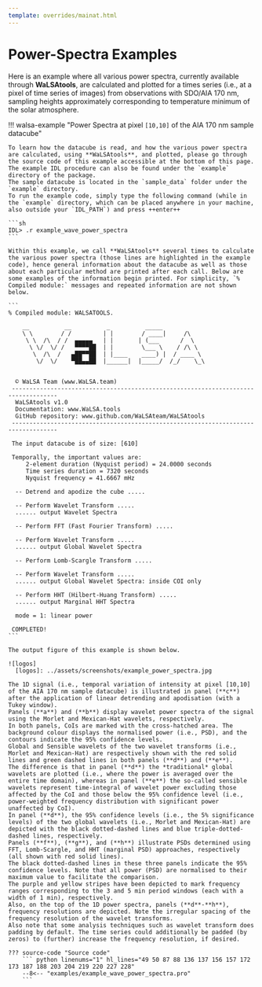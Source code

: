 ```yaml
---
template: overrides/mainat.html
---
```


# Power-Spectra Examples

Here is an example where all various power spectra, currently available through **WaLSAtools**, are calculated and plotted for a times series (i.e., at a pixel of time series of images) from observations with SDO/AIA 170 nm, sampling heights approximately corresponding to temperature minimum of the solar atmosphere.

  [1]: introduction.md

!!! walsa-example "Power Spectra at pixel `[10,10]` of the AIA 170 nm sample datacube"

    To learn how the datacube is read, and how the various power spectra are calculated, using **WaLSAtools**, and plotted, please go through the source code of this example accessible at the bottom of this page. 
    The example IDL procedure can also be found under the `example` directory of the package. 
	The sample datacube is located in the `sample_data` folder under the `example` directory. 
	To run the example code, simply type the following command (while in the `example` directory, which can be placed anywhere in your machine, also outside your `IDL_PATH`) and press ++enter++ 

    ```sh
    IDL> .r example_wave_power_spectra
    ```

    Within this example, we call **WaLSAtools** several times to calculate the various power spectra (those lines are highlighted in the example code), hence general information about the datacube as well as those about each particular method are printed after each call. Below are some examples of the information begin printed. For simplicity, `% Compiled module:` messages and repeated information are not shown below.

    ```
    % Compiled module: WALSATOOLS.

        __          __          _          _____
        \ \        / /         | |        / ____|     /\
         \ \  /\  / /  ▄▄▄▄▄   | |       | (___      /  \
          \ \/  \/ /   ▀▀▀▀██  | |        \___ \    / /\ \
           \  /\  /   ▄██▀▀██  | |____    ____) |  / ____ \
            \/  \/    ▀██▄▄██  |______|  |_____/  /_/    \_\


      © WaLSA Team (www.WaLSA.team)
     -----------------------------------------------------------------------------------
      WaLSAtools v1.0
      Documentation: www.WaLSA.tools
      GitHub repository: www.github.com/WaLSAteam/WaLSAtools
     -----------------------------------------------------------------------------------
     
     The input datacube is of size: [610]

     Temporally, the important values are:
         2-element duration (Nyquist period) = 24.0000 seconds
         Time series duration = 7320 seconds
         Nyquist frequency = 41.6667 mHz

      -- Detrend and apodize the cube .....
      
      -- Perform Wavelet Transform ..... 
      ...... output Wavelet Spectra
     
      -- Perform FFT (Fast Fourier Transform) .....
      
      -- Perform Wavelet Transform .....
      ...... output Global Wavelet Spectra
      
      -- Perform Lomb-Scargle Transform .....
      
      -- Perform Wavelet Transform .....
      ...... output Global Wavelet Spectra: inside COI only
      
      -- Perform HHT (Hilbert-Huang Transform) .....
	  ...... output Marginal HHT Spectra 
      
      mode = 1: linear power

     COMPLETED!
    ```
    
    The output figure of this example is shown below.
    
    ![logos]
      [logos]: ../assets/screenshots/example_power_spectra.jpg

    The 1D signal (i.e., temporal variation of intensity at pixel [10,10] of the AIA 170 nm sample datacube) is illustrated in panel (**c**) after the application of linear detrending and apodisation (with a Tukey window).
    Panels (**a**) and (**b**) display wavelet power spectra of the signal using the Morlet and Mexican-Hat wavelets, respectively. 
    In both panels, CoIs are marked with the cross-hatched area. The background colour displays the normalised power (i.e., PSD), and the contours indicate the 95% confidence levels.
    Global and Sensible wavelets of the two wavelet transforms (i.e., Morlet and Mexican-Hat) are respectively shown with the red solid lines and green dashed lines in both panels (**d**) and (**e**). 
    The difference is that in panel (**d**) the *traditional* global wavelets are plotted (i.e., where the power is averaged over the entire time domain), whereas in panel (**e**) the so-called sensible wavelets represent time-integral of wavelet power excluding those affected by the CoI and those below the 95% confidence level (i.e., power-weighted frequency distribution with significant power unaffected by CoI).
    In panel (**d**), the 95% confidence levels (i.e., the 5% significance levels) of the two global wavelets (i.e., Morlet and Mexican-Hat) are depicted with the black dotted-dashed lines and blue triple-dotted-dashed lines, respectively.
    Panels (**f**), (**g**), and (**h**) illustrate PSDs determined using FFT, Lomb-Scargle, and HHT (marginal PSD) approaches, respectively (all shown with red solid lines). 
	The black dotted-dashed lines in these three panels indicate the 95% confidence levels. Note that all power (PSD) are normalised to their maximum value to facilitate the comparison.
    The purple and yellow stripes have been depicted to mark frequency ranges corresponding to the 3 and 5 min period windows (each with a width of 1 min), respectively.
    Also, on the top of the 1D power spectra, panels (**d**-**h**), frequency resolutions are depicted. Note the irregular spacing of the frequency resolution of the wavelet transforms. 
	Also note that some analysis techniques such as wavelet transform does padding by default. The time series could additionally be padded (by zeros) to (further) increase the frequency resolution, if desired.

    ??? source-code "Source code"
        ``` python linenums="1" hl_lines="49 50 87 88 136 137 156 157 172 173 187 188 203 204 219 220 227 228"
        --8<-- "examples/example_wave_power_spectra.pro"
        ```

<br>